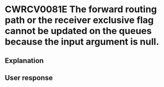 # CWRCV0081E The forward routing path or the receiver exclusive flag cannot be updated on the queues because the input argument is null.

## Explanation

## User response